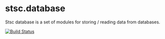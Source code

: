 # stsc.database
Stsc database is a set of modules for storing / reading data from databases.

[![Build Status](https://travis-ci.org/sidorovis/stsc.database.svg?branch=master)](https://travis-ci.org/sidorovis/stsc.database)

